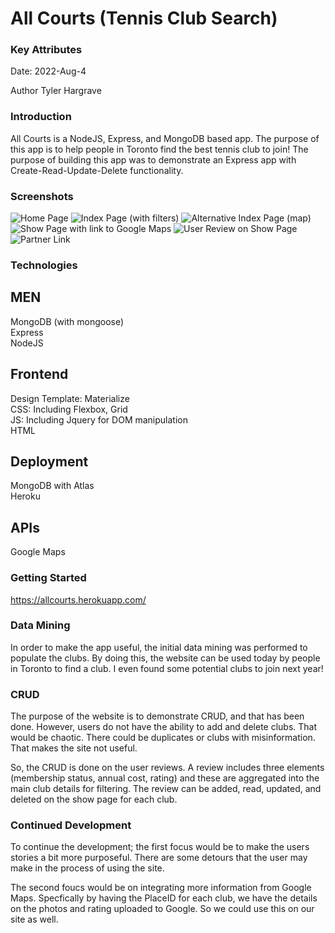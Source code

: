 # All Courts (Tennis Club Search)

### Key Attributes

Date: 2022-Aug-4

Author Tyler Hargrave

### Introduction

All Courts is a NodeJS, Express, and MongoDB based app. The purpose of this app is to help people in Toronto find the best tennis club to join! The purpose of building this app was to demonstrate an Express app with Create-Read-Update-Delete functionality.

### Screenshots

![Home Page](/img/screenshot1.jpg "Home Page")
![Index Page (with filters)](/img/screenshot2.jpg "Index Page")
![Alternative  Index Page (map)](/img/screenshot3.jpg "Map Page")
![Show Page with link to Google Maps](/img/screenshot3.jpg "Show Page")
![User Review on Show Page](/img/screenshot3.jpg "User Review")
![Partner Link](/img/screenshot4.jpg "Partner Link")

### Technologies

## MEN
MongoDB (with mongoose)
<br/>
Express
<br/>
NodeJS

## Frontend
Design Template: Materialize
<br/>
CSS: Including Flexbox, Grid
<br/>
JS: Including Jquery for DOM manipulation
<br/>
HTML

## Deployment
MongoDB with Atlas
<br/>
Heroku

## APIs
Google Maps

### Getting Started

https://allcourts.herokuapp.com/

### Data Mining

In order to make the app useful, the initial data mining was performed to populate the clubs. By doing this, the website can be used today by people in Toronto to find a club. I even found some potential clubs to join next year!

### CRUD

The purpose of the website is to demonstrate CRUD, and that has been done. However, users do not have the ability to add and delete clubs. That would be chaotic. There could be duplicates or clubs with misinformation. That makes the site not useful.

So, the CRUD is done on the user reviews. A review includes three elements (membership status, annual cost, rating) and these are aggregated into the main club details for filtering. The review can be added, read, updated, and deleted on the show page for each club.

### Continued Development

To continue the development; the first focus would be to make the users stories a bit more purposeful. There are some detours that the user may make in the process of using the site.

The second foucs would be on integrating more information from Google Maps. Specfically by having the PlaceID for each club, we have the details on the photos and rating uploaded to Google. So we could use this on our site as well.
